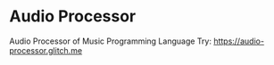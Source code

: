 # Audio Processor 
Audio Processor of Music Programming Language
Try: https://audio-processor.glitch.me
